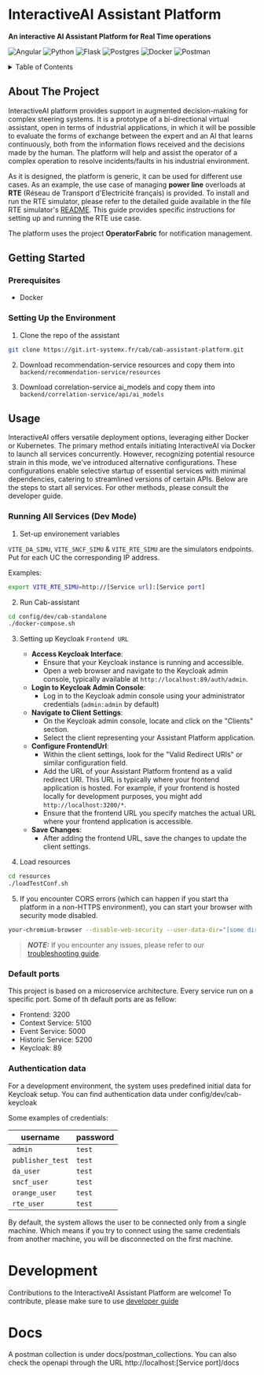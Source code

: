 # InteractiveAI Assistant Platform
**An interactive AI Assistant Platform for Real Time operations**

![Angular](https://img.shields.io/badge/angular-%23DD0031.svg?style=for-the-badge&logo=angular&logoColor=white)
![Python](https://img.shields.io/badge/python-3670A0?style=for-the-badge&logo=python&logoColor=ffdd54)
![Flask](https://img.shields.io/badge/flask-%23000.svg?style=for-the-badge&logo=flask&logoColor=white)
![Postgres](https://img.shields.io/badge/postgres-%23316192.svg?style=for-the-badge&logo=postgresql&logoColor=white)
![Docker](https://img.shields.io/badge/docker-%230db7ed.svg?style=for-the-badge&logo=docker&logoColor=white)
![Postman](https://img.shields.io/badge/Postman-FF6C37?style=for-the-badge&logo=postman&logoColor=white)
<!-- TABLE OF CONTENTS -->
<details>
  <summary>Table of Contents</summary>
  <ol>
    <li>
      <a href="#about-the-project">About The Project</a>
    </li>
    <li>
      <a href="#getting-started">Getting Started</a>
      <ul>
        <li><a href="#prerequisites">Prerequisites</a></li>
        <li><a href="#setting-up-the-environment">Setting Up the Environment</a></li>
      </ul>
    </li>
    <li><a href="#usage">Usage</a></li>
    <li><a href="#development">Development</a></li>
    <li><a href="#docs">Docs</a></li>

  </ol>
</details>

<!-- ABOUT THE PROJECT -->
## About The Project

InteractiveAI platform provides support in augmented decision-making for complex steering systems.
It is a prototype of a bi-directional virtual assistant, open in terms of industrial applications, in which it will be possible to evaluate the forms of exchange between the expert and an AI that learns continuously, both from the information flows received and the decisions made by the human. The platform will help and assist the operator of a complex operation to resolve incidents/faults in his industrial environment.

As it is designed, the platform is generic, it can be used for different use cases. As an example, the use case of managing **power line** overloads at **RTE** (Réseau de Transport d'Electricité français) is provided. To install and run the RTE simulator, please refer to the detailed guide available in the file RTE simulator's [README](/usecases_examples/rte/README.md). This guide provides specific instructions for setting up and running the RTE use case.

The platform uses the project **OperatorFabric** for notification management.


<!-- GETTING STARTED -->
## Getting Started

### Prerequisites

* Docker

### Setting Up the Environment

1. Clone the repo of the assistant
```sh
git clone https://git.irt-systemx.fr/cab/cab-assistant-platform.git
```

2. Download recommendation-service resources and copy them into `backend/recommendation-service/resources`

3. Download correlation-service ai_models and copy them into `backend/correlation-service/api/ai_models`


## Usage

InteractiveAI offers versatile deployment options, leveraging either Docker or Kubernetes. The primary method entails initiating InteractiveAI via Docker to launch all services concurrently. However, recognizing potential resource strain in this mode, we've introduced alternative configurations. These configurations enable selective startup of essential services with minimal dependencies, catering to streamlined versions of certain APIs.
Below are the steps to start all services. For other methods, please consult the developer guide.

### Running All Services (Dev Mode)

1. Set-up environement variables

`VITE_DA_SIMU`, `VITE_SNCF_SIMU` & `VITE_RTE_SIMU` are the simulators endpoints.
Put for each UC the corresponding IP address.

Examples: 

```sh
export VITE_RTE_SIMU=http://[Service url]:[Service port]
```

2. Run Cab-assistant
```sh
cd config/dev/cab-standalone
./docker-compose.sh
```

3. Setting up Keycloak `Frontend URL`  
    * **Access Keycloak Interface**: 
      - Ensure that your Keycloak instance is running and accessible.
      - Open a web browser and navigate to the Keycloak admin console, typically available at `http://localhost:89/auth/admin`.  
    * **Login to Keycloak Admin Console**: 
      - Log in to the Keycloak admin console using your administrator credentials (`admin:admin` by default)
    * **Navigate to Client Settings**:
      - On the Keycloak admin console, locate and click on the "Clients" section.
      - Select the client representing your Assistant Platform application.  
    * **Configure FrontendUrl**:
      - Within the client settings, look for the "Valid Redirect URIs" or similar configuration field.
      - Add the URL of your Assistant Platform frontend as a valid redirect URI. This URL is typically where your frontend application is hosted. For example, if your frontend is hosted locally for development purposes, you might add `http://localhost:3200/*`.
      - Ensure that the frontend URL you specify matches the actual URL where your frontend application is accessible.
    * **Save Changes**:
      - After adding the frontend URL, save the changes to update the client settings.

4. Load resources
```sh
cd resources
./loadTestConf.sh
```

5. If you encounter CORS errors (which can happen if you start tha platform in a non-HTTPS environment), you can start your browser with security mode disabled.

```sh
your-chromium-browser --disable-web-security --user-data-dir="[some directory here]" # replace your-chromium-browser with your browser
```

> **_NOTE:_** If you encounter any issues, please refer to our [troubleshooting guide](docs/troubleshooting.md).

### Default ports

This project is based on a microservice architecture. Every service run on a specific port. Some of th default ports are as fellow:
* Frontend: 3200
* Context Service: 5100
* Event Service: 5000
* Historic Service: 5200
* Keycloak: 89

### Authentication data

For a development environment, the system uses predefined initial data for Keycloak setup.
You can find authentication data under config/dev/cab-keycloak

Some examples of credentials:

| username         | password |
| ---------------- | -------- |
| `admin`          | `test`   |
| `publisher_test` | `test`   |
| `da_user`        | `test`   |
| `sncf_user`      | `test`   |
| `orange_user`    | `test`   |
| `rte_user`       | `test`   |


By default, the system allows the user to be connected only from a single machine. Which means if you try to connect using the same credentials from another machine, you will be disconnected on the first machine. 

# Development

Contributions to the InteractiveAI Assistant Platform are welcome! To contribute, please make sure to use [developer guide](docs/developer-guide.md)

# Docs
A postman collection is under docs/postman_collections.
You can also check the openapi through the URL http://localhost:[Service port]/docs
